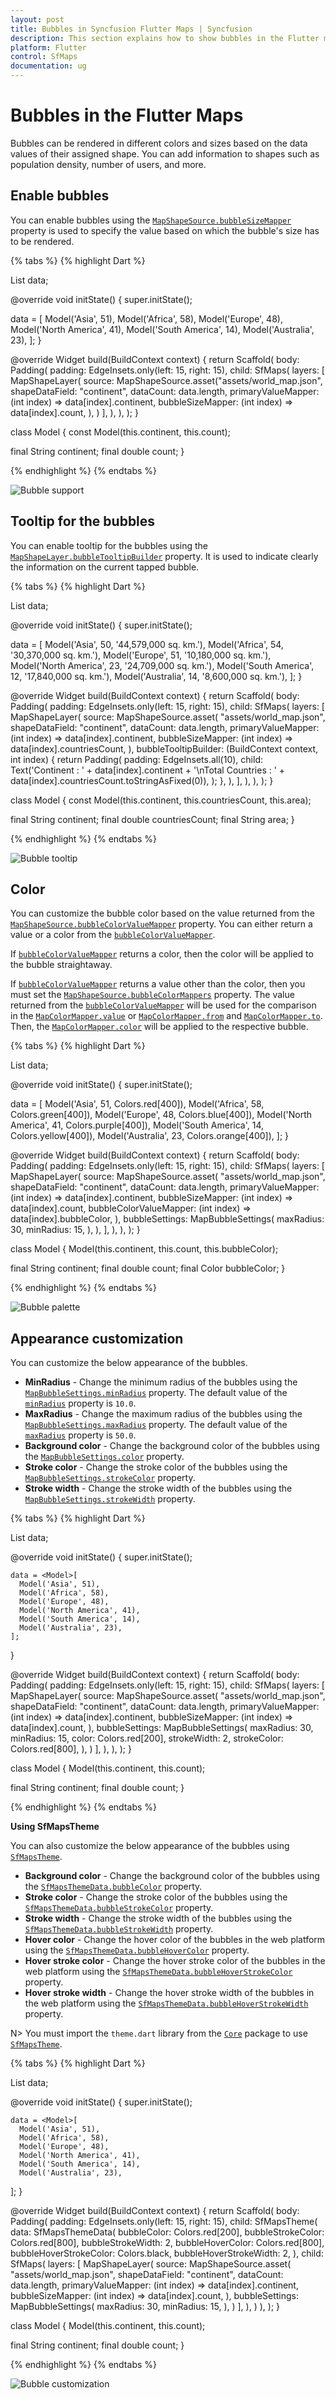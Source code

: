 ```yaml
---
layout: post
title: Bubbles in Syncfusion Flutter Maps | Syncfusion
description: This section explains how to show bubbles in the Flutter maps and customize their appearances like size and color.
platform: Flutter
control: SfMaps
documentation: ug
---
```


# Bubbles in the Flutter Maps

Bubbles can be rendered in different colors and sizes based on the data values of their assigned shape. You can add information to shapes such as population density, number of users, and more. 

## Enable bubbles

You can enable bubbles using the [`MapShapeSource.bubbleSizeMapper`](https://pub.dev/documentation/syncfusion_flutter_maps/latest/maps/MapShapeSource/bubbleSizeMapper.html) property is used to specify the value based on which the bubble's size has to be rendered.

{% tabs %}
{% highlight Dart %}

List<Model> data;

@override
void initState() {
   super.initState();

   data = <Model>[
      Model('Asia', 51),
      Model('Africa', 58),
      Model('Europe', 48),
      Model('North America', 41),
      Model('South America', 14),
      Model('Australia', 23),
   ];
}

@override
Widget build(BuildContext context) {
  return Scaffold(
    body: Padding(
      padding: EdgeInsets.only(left: 15, right: 15),
      child: SfMaps(
        layers: [
          MapShapeLayer(
            source: MapShapeSource.asset("assets/world_map.json",
                shapeDataField: "continent",
                dataCount: data.length,
                primaryValueMapper: (int index) => data[index].continent,
                bubbleSizeMapper: (int index) => data[index].count,
            ),
          )
        ],
      ),
    ),
  );
}

class Model {
  const Model(this.continent, this.count);

  final String continent;
  final double count;
}

{% endhighlight %}
{% endtabs %}

![Bubble support](images/bubble/default-bubble.png)

## Tooltip for the bubbles

You can enable tooltip for the bubbles using the [`MapShapeLayer.bubbleTooltipBuilder`](https://pub.dev/documentation/syncfusion_flutter_maps/latest/maps/MapShapeLayer/bubbleTooltipBuilder.html) property. It is used to indicate clearly the information on the current tapped bubble.

{% tabs %}
{% highlight Dart %}

List<Model> data;

@override
void initState() {
  super.initState();

  data = <Model>[
    Model('Asia', 50, '44,579,000 sq. km.'),
    Model('Africa', 54, '30,370,000 sq. km.'),
    Model('Europe', 51, '10,180,000 sq. km.'),
    Model('North America', 23, '24,709,000 sq. km.'),
    Model('South America', 12, '17,840,000 sq. km.'),
    Model('Australia', 14, '8,600,000 sq. km.'),
  ];
}

@override
Widget build(BuildContext context) {
  return Scaffold(
    body: Padding(
      padding: EdgeInsets.only(left: 15, right: 15),
      child: SfMaps(
        layers: [
          MapShapeLayer(
            source: MapShapeSource.asset(
              "assets/world_map.json",
              shapeDataField: "continent",
              dataCount: data.length,
              primaryValueMapper: (int index) => data[index].continent,
              bubbleSizeMapper: (int index) => data[index].countriesCount,
            ),
            bubbleTooltipBuilder: (BuildContext context, int index) {
               return Padding(
                  padding: EdgeInsets.all(10),
                  child: Text('Continent : ' +
                     data[index].continent +
                     '\nTotal Countries : ' +
                     data[index].countriesCount.toStringAsFixed(0)),
               );
            },
          ),
        ],
      ),
    ),
  );
}

class Model {
  const Model(this.continent, this.countriesCount, this.area);

  final String continent;
  final double countriesCount;
  final String area;
}

{% endhighlight %}
{% endtabs %}

![Bubble tooltip](images/bubble/bubble-tooltip.png)

## Color

You can customize the bubble color based on the value returned from the [`MapShapeSource.bubbleColorValueMapper`](https://pub.dev/documentation/syncfusion_flutter_maps/latest/maps/MapShapeSource/bubbleColorValueMapper.html) property. You can either return a value or a color from the [`bubbleColorValueMapper`](https://pub.dev/documentation/syncfusion_flutter_maps/latest/maps/MapShapeSource/bubbleColorValueMapper.html).

If [`bubbleColorValueMapper`](https://pub.dev/documentation/syncfusion_flutter_maps/latest/maps/MapShapeSource/bubbleColorValueMapper.html) returns a color, then the color will be applied to the bubble straightaway.

If [`bubbleColorValueMapper`](https://pub.dev/documentation/syncfusion_flutter_maps/latest/maps/MapShapeSource/bubbleColorValueMapper.html) returns a value other than the color, then you must set the [`MapShapeSource.bubbleColorMappers`](https://pub.dev/documentation/syncfusion_flutter_maps/latest/maps/MapShapeSource/bubbleColorMappers.html) property. The value returned from the [`bubbleColorValueMapper`](https://pub.dev/documentation/syncfusion_flutter_maps/latest/maps/MapShapeSource/bubbleColorValueMapper.html) will be used for the comparison in the [`MapColorMapper.value`](https://pub.dev/documentation/syncfusion_flutter_maps/latest/maps/MapColorMapper/value.html) or [`MapColorMapper.from`](https://pub.dev/documentation/syncfusion_flutter_maps/latest/maps/MapColorMapper/from.html) and [`MapColorMapper.to`](https://pub.dev/documentation/syncfusion_flutter_maps/latest/maps/MapColorMapper/to.html). Then, the [`MapColorMapper.color`](https://pub.dev/documentation/syncfusion_flutter_maps/latest/maps/MapColorMapper/color.html) will be applied to the respective bubble.

{% tabs %}
{% highlight Dart %}

List<Model> data;

@override
void initState() {
  super.initState();

  data = <Model>[
    Model('Asia', 51, Colors.red[400]),
    Model('Africa', 58, Colors.green[400]),
    Model('Europe', 48, Colors.blue[400]),
    Model('North America', 41, Colors.purple[400]),
    Model('South America', 14, Colors.yellow[400]),
    Model('Australia', 23, Colors.orange[400]),
  ];
}

@override
Widget build(BuildContext context) {
   return Scaffold(
     body: Padding(
       padding: EdgeInsets.only(left: 15, right: 15),
       child: SfMaps(
         layers: [
           MapShapeLayer(
             source: MapShapeSource.asset(
               "assets/world_map.json",
               shapeDataField: "continent",
               dataCount: data.length,
               primaryValueMapper: (int index) => data[index].continent,
               bubbleSizeMapper: (int index) => data[index].count,
               bubbleColorValueMapper: (int index) => data[index].bubbleColor,
             ),
             bubbleSettings: MapBubbleSettings(
               maxRadius: 30,
               minRadius: 15,
             ),
           ),
         ],
       ),
     ),
   );
}

class Model {
   Model(this.continent, this.count, this.bubbleColor);

  final String continent;
  final double count;
  final Color bubbleColor;
}

{% endhighlight %}
{% endtabs %}

![Bubble palette](images/bubble/bubble-palette.png)

## Appearance customization

You can customize the below appearance of the bubbles.

* **MinRadius** - Change the minimum radius of the bubbles using the [`MapBubbleSettings.minRadius`](https://pub.dev/documentation/syncfusion_flutter_maps/latest/maps/MapBubbleSettings/minRadius.html) property. The default value of the [`minRadius`](https://pub.dev/documentation/syncfusion_flutter_maps/latest/maps/MapBubbleSettings/minRadius.html) property is `10.0`.
* **MaxRadius** - Change the maximum radius of the bubbles using the [`MapBubbleSettings.maxRadius`](https://pub.dev/documentation/syncfusion_flutter_maps/latest/maps/MapBubbleSettings/maxRadius.html) property. The default value of the [`maxRadius`](https://pub.dev/documentation/syncfusion_flutter_maps/latest/maps/MapBubbleSettings/maxRadius.html) property is `50.0`.
* **Background color** - Change the background color of the bubbles using the [`MapBubbleSettings.color`](https://pub.dev/documentation/syncfusion_flutter_maps/latest/maps/MapBubbleSettings/color.html) property.
* **Stroke color** - Change the stroke color of the bubbles using the [`MapBubbleSettings.strokeColor`](https://pub.dev/documentation/syncfusion_flutter_maps/latest/maps/MapBubbleSettings/strokeColor.html) property.
* **Stroke width** - Change the stroke width of the bubbles using the [`MapBubbleSettings.strokeWidth`](https://pub.dev/documentation/syncfusion_flutter_maps/latest/maps/MapBubbleSettings/strokeWidth.html) property.

{% tabs %}
{% highlight Dart %}

List<Model> data;

@override
void initState() {
    super.initState();

    data = <Model>[
      Model('Asia', 51),
      Model('Africa', 58),
      Model('Europe', 48),
      Model('North America', 41),
      Model('South America', 14),
      Model('Australia', 23),
    ];
}

@override
Widget build(BuildContext context) {
    return Scaffold(
      body: Padding(
        padding: EdgeInsets.only(left: 15, right: 15),
        child: SfMaps(
          layers: [
            MapShapeLayer(
              source: MapShapeSource.asset(
                  "assets/world_map.json",
                  shapeDataField: "continent",
                  dataCount: data.length,
                  primaryValueMapper: (int index) => data[index].continent,
                  bubbleSizeMapper: (int index) => data[index].count,
              ),
              bubbleSettings: MapBubbleSettings(
                maxRadius: 30,
                minRadius: 15,
                color: Colors.red[200],
                strokeWidth: 2,
                strokeColor: Colors.red[800],
              ),
            )
          ],
        ),
      ),
   );
}

class Model {
  Model(this.continent, this.count);

  final String continent;
  final double count;
}

{% endhighlight %}
{% endtabs %}

<b>Using SfMapsTheme</b>

You can also customize the below appearance of the bubbles using [`SfMapsTheme`](https://pub.dev/documentation/syncfusion_flutter_core/latest/theme/SfMapsTheme-class.html).

* **Background color** - Change the background color of the bubbles using the [`SfMapsThemeData.bubbleColor`](https://pub.dev/documentation/syncfusion_flutter_core/latest/theme/SfMapsThemeData/bubbleColor.html) property.
* **Stroke color** - Change the stroke color of the bubbles using the [`SfMapsThemeData.bubbleStrokeColor`](https://pub.dev/documentation/syncfusion_flutter_core/latest/theme/SfMapsThemeData/bubbleStrokeColor.html) property.
* **Stroke width** - Change the stroke width of the bubbles using the [`SfMapsThemeData.bubbleStrokeWidth`](https://pub.dev/documentation/syncfusion_flutter_core/latest/theme/SfMapsThemeData/bubbleStrokeWidth.html) property.
* **Hover color** - Change the hover color of the bubbles in the web platform using the [`SfMapsThemeData.bubbleHoverColor`](https://pub.dev/documentation/syncfusion_flutter_core/latest/theme/SfMapsThemeData/bubbleHoverColor.html) property.
* **Hover stroke color** - Change the hover stroke color of the bubbles in the web platform using the [`SfMapsThemeData.bubbleHoverStrokeColor`](https://pub.dev/documentation/syncfusion_flutter_core/latest/theme/SfMapsThemeData/bubbleHoverStrokeColor.html) property.
* **Hover stroke width** - Change the hover stroke width of the bubbles in the web platform using the [`SfMapsThemeData.bubbleHoverStrokeWidth`](https://pub.dev/documentation/syncfusion_flutter_core/latest/theme/SfMapsThemeData/bubbleHoverStrokeWidth.html) property.

N> You must import the `theme.dart` library from the [`Core`](https://pub.dev/packages/syncfusion_flutter_core) package to use [`SfMapsTheme`](https://pub.dev/documentation/syncfusion_flutter_core/latest/theme/SfMapsTheme-class.html).

{% tabs %}
{% highlight Dart %}

List<Model> data;

@override
void initState() {
    super.initState();

    data = <Model>[
      Model('Asia', 51),
      Model('Africa', 58),
      Model('Europe', 48),
      Model('North America', 41),
      Model('South America', 14),
      Model('Australia', 23),
   ];
}

@override
Widget build(BuildContext context) {
    return Scaffold(
      body: Padding(
        padding: EdgeInsets.only(left: 15, right: 15),
        child: SfMapsTheme(
          data: SfMapsThemeData(
            bubbleColor: Colors.red[200],
            bubbleStrokeColor: Colors.red[800],
            bubbleStrokeWidth: 2,
            bubbleHoverColor: Colors.red[800],
            bubbleHoverStrokeColor: Colors.black,
            bubbleHoverStrokeWidth: 2,
          ),
          child: SfMaps(
            layers: [
              MapShapeLayer(
                source: MapShapeSource.asset(
                  "assets/world_map.json",
                  shapeDataField: "continent",
                  dataCount: data.length,
                  primaryValueMapper: (int index) => data[index].continent,
                  bubbleSizeMapper: (int index) => data[index].count,
                ),
                bubbleSettings: MapBubbleSettings(
                  maxRadius: 30,
                  minRadius: 15,
                ),
              )
            ],
          ),
        )
      ),
   );
}

class Model {
  Model(this.continent, this.count);

  final String continent;
  final double count;
}

{% endhighlight %}
{% endtabs %}

![Bubble customization](images/bubble/bubble-customization.png)
